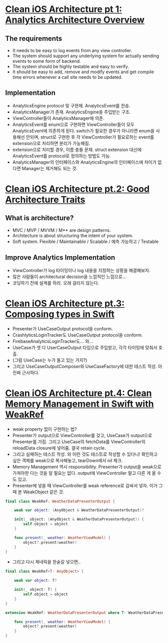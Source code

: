 # [Clean iOS Architecture pt 1: Analytics Architecture Overview](https://www.youtube.com/watch?v=PnqJiJVc0P8)
## The requirements
- It needs to be easy to log events from any view controller.
- The system should support any underlying system for actually sending events to some form of backend.
- The system should be highly testable and easy to verify.
- It should be easy to add, remove and modify events and get compile time errors whenever a call site needs to be updated.
## Implementation
- AnalyticsEngine protocol 및 구현체. AnalyticsEvent를 전송.
- AnalyticsManager가 존재. AnalyticsEngine을 주입받는 구조.
- ViewController들이 AnalyticsManager에 의존.
- AnalyticsEvent를 enum으로 구현하면 ViewController들이 모두 AnalyticsEvent에 의존하게 된다. switch가 필요한 경우가 아니라면 enum을 사용해선 안되며, struct로 구현한 후 각 ViewController가 필요로하는 event를 extension으로 처리하면 분리가 가능해짐.
- extension으로 처리할 경우, 이름 충돌 문제. struct extension 대신에 AnalyticsEvent를 protocol로 정의하는 방법도 가능.
- AnalyticsManager의 인터페이스와 AnalyticsEngine의 인터페이스에 차이가 없다면 Manager는 제거해도 되는 것.

# [Clean iOS Architecture pt.2: Good Architecture Traits](https://www.youtube.com/watch?v=C2GyNTN4j4o)
## What is architecture?
- MVC / MVP / MVVM / M** are design patterns.
- Architecture is about structuring the intent of your system.
- Soft system. Flexible / Maintainable / Scalable / 예측 가능하고 / Testable
## Improve Analytics Implementation
- ViewController가 log 타이밍이나 log 내용을 지정하는 상황을 해결해보자.
- 많은 사람들이 architectural decision을 느낌적인 느낌으로...
- 코딩하기 전에 설계를 하라. 오래 걸리지 않는다.

# [Clean iOS Architecture pt.3: Composing types in Swift](https://www.youtube.com/watch?v=GzFD7R_CI04)
- Presenter가 UseCaseOutput protocol을 conform.
- CrashlyticsLoginTracker도 UseCaseOutput protocol을 conform.
- FirebaseAnalyticsLoginTracker도... 와...
- UseCase가 셋 다 UserCaseOutput 타입으로 주입받고, 각각 타이밍에 맞춰서 호출.
- (그럼 UseCase는 누가 들고 있는 거지?)
- 그리고 UseCaseOutputComposer와 UseCaseFactory에 대한 테스트 작성. 아 진짜 근사하다.

# [Clean iOS Architecture pt.4: Clean Memory Management in Swift with WeakRef](https://www.youtube.com/watch?v=3XAdFuwHgew)
- weak property 없이 구현하는 법?
- Presenter가 output으로 ViewController를 갖고, UseCase가 output으로 Presenter를 가짐. 그리고 UseCase의 fetchData를 ViewController의 reloadData closure에 넣어줌. 결국 retain cycle.
- 그리고 실패하는 테스트 작성. 와 이런 것도 테스트로 작성할 수 있다니! 확인하고 싶은 객체를 weak으로 복사해놓고, tearDown에서 nil 체크.
- Memory Management 역시 responsibility. Presenter가 output을 weak으로 가져야한 다는 것을 알 필요는 없다. output에 ViewController 말고 다른 게 올 수도 있고.
- Presenter에 넣을 때 ViewController를 weak reference로 감싸서 넣자. 이거 그때 본 WeakObject 같은 것.
```Swift
final class WeakRef: WeatherDataPresenterOutput {

    weak var object: (AnyObject & WeatherDataPresenterOutput)?

    init(_ object: (AnyObject & WeatherDataPresenterOutput)) {
        self.object = object
    }

    func present(_ weather: WeatherViewModel) {
        object?.present(weather)
    }
}
```
- 그리고 다시 제네릭을 한숟갈 넣으면..
```Swift
final class WeakRef<T: AnyObject> {

    weak var object: T?

    init(_ object: T) {
        self.object = object
    }
}

extension WeakRef: WeatherDataPresenterOutput where T: WeatherDataPresenterOutput {

    func present(_ weather: WeatherViewModel) {
        object?.present(weather)
    }
}
```